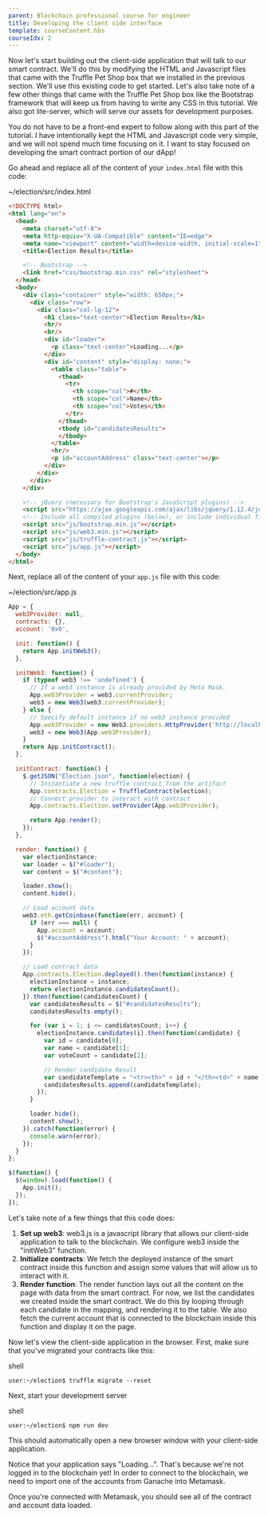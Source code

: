 ```yaml
---
parent: Blockchain professional course for engineer
title: Developing the client side interface
template: courseContent.hbs
courseIdx: 2
---
```

Now let's start building out the client-side application that will talk to our smart contract. We'll do this by modifying the HTML and Javascript files that came with the Truffle Pet Shop box that we installed in the previous section. We'll use this existing code to get started. Let's also take note of a few other things that came with the Truffle Pet Shop box like the Bootstrap framework that will keep us from having to write any CSS in this tutorial. We also got lite-server, which will serve our assets for development purposes.

You do not have to be a front-end expert to follow along with this part of the tutorial. I have intentionally kept the HTML and Javascript code very simple, and we will not spend much time focusing on it. I want to stay focused on developing the smart contract portion of our dApp!

Go ahead and replace all of the content of your `index.html` file with this code:
<div class="precode">~/election/src/index.html</div>

```html
<!DOCTYPE html>
<html lang="en">
  <head>
    <meta charset="utf-8">
    <meta http-equiv="X-UA-Compatible" content="IE=edge">
    <meta name="viewport" content="width=device-width, initial-scale=1">
    <title>Election Results</title>

    <!-- Bootstrap -->
    <link href="css/bootstrap.min.css" rel="stylesheet">
  </head>
  <body>
    <div class="container" style="width: 650px;">
      <div class="row">
        <div class="col-lg-12">
          <h1 class="text-center">Election Results</h1>
          <hr/>
          <br/>
          <div id="loader">
            <p class="text-center">Loading...</p>
          </div>
          <div id="content" style="display: none;">
            <table class="table">
              <thead>
                <tr>
                  <th scope="col">#</th>
                  <th scope="col">Name</th>
                  <th scope="col">Votes</th>
                </tr>
              </thead>
              <tbody id="candidatesResults">
              </tbody>
            </table>
            <hr/>
            <p id="accountAddress" class="text-center"></p>
          </div>
        </div>
      </div>
    </div>

    <!-- jQuery (necessary for Bootstrap's JavaScript plugins) -->
    <script src="https://ajax.googleapis.com/ajax/libs/jquery/1.12.4/jquery.min.js"></script>
    <!-- Include all compiled plugins (below), or include individual files as needed -->
    <script src="js/bootstrap.min.js"></script>
    <script src="js/web3.min.js"></script>
    <script src="js/truffle-contract.js"></script>
    <script src="js/app.js"></script>
  </body>
</html>
````

Next, replace all of the content of your `app.js` file with this code:
<div class="precode">~/election/src/app.js</div>

```javascript
App = {
  web3Provider: null,
  contracts: {},
  account: '0x0',

  init: function() {
    return App.initWeb3();
  },

  initWeb3: function() {
    if (typeof web3 !== 'undefined') {
      // If a web3 instance is already provided by Meta Mask.
      App.web3Provider = web3.currentProvider;
      web3 = new Web3(web3.currentProvider);
    } else {
      // Specify default instance if no web3 instance provided
      App.web3Provider = new Web3.providers.HttpProvider('http://localhost:7545');
      web3 = new Web3(App.web3Provider);
    }
    return App.initContract();
  },

  initContract: function() {
    $.getJSON("Election.json", function(election) {
      // Instantiate a new truffle contract from the artifact
      App.contracts.Election = TruffleContract(election);
      // Connect provider to interact with contract
      App.contracts.Election.setProvider(App.web3Provider);

      return App.render();
    });
  },

  render: function() {
    var electionInstance;
    var loader = $("#loader");
    var content = $("#content");

    loader.show();
    content.hide();

    // Load account data
    web3.eth.getCoinbase(function(err, account) {
      if (err === null) {
        App.account = account;
        $("#accountAddress").html("Your Account: " + account);
      }
    });

    // Load contract data
    App.contracts.Election.deployed().then(function(instance) {
      electionInstance = instance;
      return electionInstance.candidatesCount();
    }).then(function(candidatesCount) {
      var candidatesResults = $("#candidatesResults");
      candidatesResults.empty();

      for (var i = 1; i <= candidatesCount; i++) {
        electionInstance.candidates(i).then(function(candidate) {
          var id = candidate[0];
          var name = candidate[1];
          var voteCount = candidate[2];

          // Render candidate Result
          var candidateTemplate = "<tr><th>" + id + "</th><td>" + name + "</td><td>" + voteCount + "</td></tr>"
          candidatesResults.append(candidateTemplate);
        });
      }

      loader.hide();
      content.show();
    }).catch(function(error) {
      console.warn(error);
    });
  }
};

$(function() {
  $(window).load(function() {
    App.init();
  });
});
```

Let's take note of a few things that this code does:
1. __Set up web3__: web3.js is a javascript library that allows our client-side application to talk to the blockchain. We configure web3 inside the "initWeb3" function.
2. __Initialize contracts__: We fetch the deployed instance of the smart contract inside this function and assign some values that will allow us to interact with it.
3. __Render function__: The render function lays out all the content on the page with data from the smart contract. For now, we list the candidates we created inside the smart contract. We do this by looping through each candidate in the mapping, and rendering it to the table. We also fetch the current account that is connected to the blockchain inside this function and display it on the page.

Now let's view the client-side application in the browser. First, make sure that you've migrated your contracts like this:
<div class="precode">shell</div>

```console
user:~/election$ truffle migrate --reset
```
Next, start your development server
<div class="precode">shell</div>

```console
user:~/election$ npm run dev
```
This should automatically open a new browser window with your client-side application.

Notice that your application says "Loading...". That's because we're not logged in to the
blockchain yet! In order to connect to the blockchain, we need to import one of the accounts
from Ganache into Metamask.

Once you're connected with Metamask, you should see all of the contract and account data
loaded.

